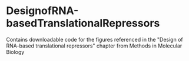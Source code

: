 # DesignofRNA-basedTranslationalRepressors
Contains downloadable code for the figures referenced in the "Design of RNA-based translational repressors" chapter from Methods in Molecular Biology 
